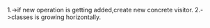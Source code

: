 1.->if new operation is getting added,create new concrete visitor.
2.->classes is growing horizontally.